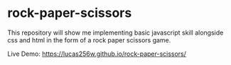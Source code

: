# rock-paper-scissors
This repository will show me implementing basic javascript skill alongside css and html in the form of a rock paper scissors game.

Live Demo: https://lucas256w.github.io/rock-paper-scissors/
